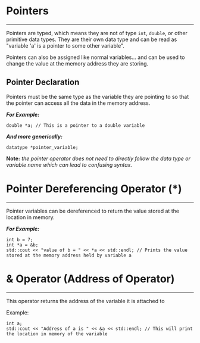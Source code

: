 # **Pointers** #
---
Pointers are typed, which means they are not of type ``int``, ``double``, or other primitive data types. They are their own data type and can be read as "variable 'a' is a pointer to some other variable".

Pointers can also be assigned like normal variables... and can be used to change the value at the memory address they are storing.

## Pointer Declaration ##
Pointers must be the same type as the variable they are pointing to so that the pointer can access all the data in the memory address.

_**For Example:**_

    double *a; // This is a pointer to a double variable

_**And more generically:**_

    datatype *pointer_variable;

**Note:**
*the pointer operator does not need to directly follow the data type or variable name which can lead to confusing syntax.*

# **Pointer Dereferencing Operator (*)** #
---
Pointer variables can be dereferenced to return the value stored at the location in memory.

_**For Example:**_

    int b = 7;
    int *a = &b;
    std::cout << "value of b = " << *a << std::endl; // Prints the value stored at the memory address held by variable a


# **& Operator (Address of Operator)** #
---
This operator returns the address of the variable it is attached to

  Example:

    int a;
    std::cout << "Address of a is " << &a << std::endl; // This will print the location in memory of the variable
